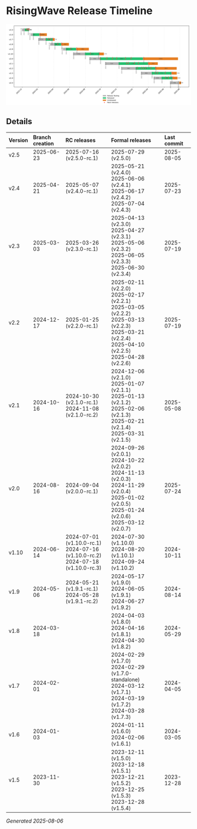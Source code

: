 # RisingWave Release Timeline
![timeline](release_timeline.svg)
## Details
| Version | Branch creation | RC releases | Formal releases | Last commit |
| :------ | :-------------- | :---------- | :-------------- | :---------- |
| v2.5 | 2025-06-23 | 2025-07-16 (v2.5.0-rc.1) | 2025-07-29 (v2.5.0) | 2025-08-05 |
| v2.4 | 2025-04-21 | 2025-05-07 (v2.4.0-rc.1) | 2025-05-21 (v2.4.0)<br>2025-06-06 (v2.4.1)<br>2025-06-17 (v2.4.2)<br>2025-07-04 (v2.4.3) | 2025-07-23 |
| v2.3 | 2025-03-03 | 2025-03-26 (v2.3.0-rc.1) | 2025-04-13 (v2.3.0)<br>2025-04-27 (v2.3.1)<br>2025-05-06 (v2.3.2)<br>2025-06-05 (v2.3.3)<br>2025-06-30 (v2.3.4) | 2025-07-19 |
| v2.2 | 2024-12-17 | 2025-01-25 (v2.2.0-rc.1) | 2025-02-11 (v2.2.0)<br>2025-02-17 (v2.2.1)<br>2025-03-05 (v2.2.2)<br>2025-03-13 (v2.2.3)<br>2025-03-21 (v2.2.4)<br>2025-04-10 (v2.2.5)<br>2025-04-28 (v2.2.6) | 2025-07-19 |
| v2.1 | 2024-10-16 | 2024-10-30 (v2.1.0-rc.1)<br>2024-11-08 (v2.1.0-rc.2) | 2024-12-06 (v2.1.0)<br>2025-01-07 (v2.1.1)<br>2025-01-13 (v2.1.2)<br>2025-02-06 (v2.1.3)<br>2025-02-21 (v2.1.4)<br>2025-03-31 (v2.1.5) | 2025-05-08 |
| v2.0 | 2024-08-16 | 2024-09-04 (v2.0.0-rc.1) | 2024-09-26 (v2.0.1)<br>2024-10-22 (v2.0.2)<br>2024-11-13 (v2.0.3)<br>2024-11-29 (v2.0.4)<br>2025-01-02 (v2.0.5)<br>2025-01-24 (v2.0.6)<br>2025-03-12 (v2.0.7) | 2025-07-24 |
| v1.10 | 2024-06-14 | 2024-07-01 (v1.10.0-rc.1)<br>2024-07-16 (v1.10.0-rc.2)<br>2024-07-18 (v1.10.0-rc.3) | 2024-07-30 (v1.10.0)<br>2024-08-20 (v1.10.1)<br>2024-09-24 (v1.10.2) | 2024-10-11 |
| v1.9 | 2024-05-06 | 2024-05-21 (v1.9.1-rc.1)<br>2024-05-28 (v1.9.1-rc.2) | 2024-05-17 (v1.9.0)<br>2024-06-05 (v1.9.1)<br>2024-06-27 (v1.9.2) | 2024-08-14 |
| v1.8 | 2024-03-18 |  | 2024-04-03 (v1.8.0)<br>2024-04-16 (v1.8.1)<br>2024-04-30 (v1.8.2) | 2024-05-29 |
| v1.7 | 2024-02-01 |  | 2024-02-29 (v1.7.0)<br>2024-02-29 (v1.7.0-standalone)<br>2024-03-12 (v1.7.1)<br>2024-03-19 (v1.7.2)<br>2024-03-28 (v1.7.3) | 2024-04-05 |
| v1.6 | 2024-01-03 |  | 2024-01-11 (v1.6.0)<br>2024-02-06 (v1.6.1) | 2024-03-05 |
| v1.5 | 2023-11-30 |  | 2023-12-11 (v1.5.0)<br>2023-12-18 (v1.5.1)<br>2023-12-21 (v1.5.2)<br>2023-12-25 (v1.5.3)<br>2023-12-28 (v1.5.4) | 2023-12-28 |

*Generated 2025-08-06*